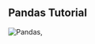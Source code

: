 ## Pandas Tutorial

![Pandas,](https://user-images.githubusercontent.com/22809891/159466876-7929868a-40e7-4655-97a9-5b2039de5908.jpg)

